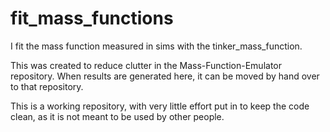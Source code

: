 # fit_mass_functions
I fit the mass function measured in sims with the tinker_mass_function.

This was created to reduce clutter in the Mass-Function-Emulator repository. When results are generated here, it can be moved by hand over to that repository.

This is a working repository, with very little effort put in to keep the code clean, as it is not meant to be used by other people.